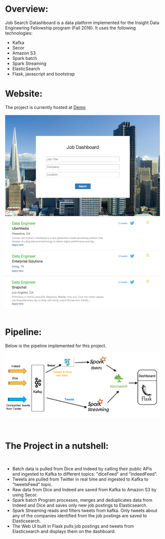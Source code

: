 Overview:
=========

Job Search Datashboard is a data platform implemented for the Insight Data Engineering Fellowship program (Fall 2016). 
It uses the following technologies:

- Kafka
- Secor
- Amazon S3
- Spark batch
- Spark Streaming
- ElasticSearch
- Flask, javascript and bootstrap


Website:
=========

The project is currently hosted at [Demo](http://ec2-50-112-150-148.us-west-2.compute.amazonaws.com/index)
<br/>
<br/>
![ ](https://github.com/giovannamalhotra/job_dashboard/blob/master/images/landing_page.png)
![ ](https://github.com/giovannamalhotra/job_dashboard/blob/master/images/search_results.png)
<br/>
<br/>

Pipeline:
=========

Below is the pipeline implemented for this project. 
<br/>

![ ](https://github.com/giovannamalhotra/job_dashboard/blob/master/images/pipeline.png)

<br/>

The Project in a nutshell:
==========================
<br/>

- Batch data is pulled from Dice and Indeed by calling their public APis and ingested to Kafka to different topics: "diceFeed" and "indeedFeed".
- Tweets are pulled from Twitter in real time and ingested to Kafka to "tweetsFeed" topic.
- Raw data from Dice and Indeed are saved from Kafka to Amazon S3 by using Secor.
- Spark batch Program processes, merges and deduplicates data from Indeed and Dice and saves only new job postings to Elasticsearch.
- Spark Streaming reads and filters tweets from kafka. Only tweets about any of the companies identified from the job postings are saved to Elasticsearch.
- The Web UI built in Flask pulls job postings and tweets from Elasticsearch and displays them on the dashboard. 

<br/>
<br/>





